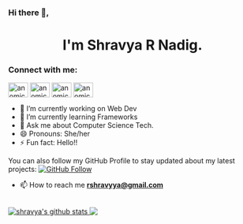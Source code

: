 ### Hi there 👋,
<h1 align="center"> I'm Shravya R Nadig.</h1>


<h3 align="left">Connect with me:</h3>
<p align="left">
<a href="https://www.linkedin.com/in/shravya-nadig-79nn4324/" target="blank"><img align="center" src="https://raw.githubusercontent.com/rahuldkjain/github-profile-readme-generator/master/src/images/icons/Social/linked-in-alt.svg" alt="anomic" height="30" width="40" /></a>
<a href="https://www.codechef.com/users/shravyyarnadig" target="blank"><img align="center" src="https://cdn.jsdelivr.net/npm/simple-icons@3.1.0/icons/codechef.svg" alt="anomic30" height="30" width="40" /></a>
<a href="https://www.hackerrank.com/shravyyarnadig" target="blank"><img align="center" src="https://raw.githubusercontent.com/rahuldkjain/github-profile-readme-generator/master/src/images/icons/Social/hackerrank.svg" alt="anomic" height="30" width="40" /></a>
<a href="https://leetcode.com/shravyyarnadig/" target="blank"><img align="center" src="https://raw.githubusercontent.com/rahuldkjain/github-profile-readme-generator/master/src/images/icons/Social/leet-code.svg" alt="anomic" height="30" width="40" /></a>
</p>

- 🔭 I’m currently working on Web Dev
- 🌱 I’m currently learning Frameworks<!-- - 👯 I’m looking to collaborate on  - 🤔 I’m looking for help with  -->
- 💬 Ask me about Computer Science Tech.<!-- - 📫 How to reach me: ... -->
- 😄 Pronouns: She/her
- ⚡ Fun fact: Hello!!

You can also follow my GitHub Profile to stay updated about my latest projects: [![GitHub Follow](https://img.shields.io/badge/Connect-ShravyaRNadig-blue.svg?logo=Github&longCache=true&style=social&label=Follow)](https://github.com/ShravyaRNadig)


- 📫 How to reach me **rshravyya@gmail.com**

<br/>
<a href="https://github.com/ShravyaRNadig">
 <img align="" src="https://github-readme-stats.vercel.app/api?username=ShravyaRNadig&show_icons=true&theme=light&line_height=27" alt="shravya's github stats"/>
</a>
<a href="https://github.com/ShravyaRNadig">
  <img align="top" src="https://github-readme-stats.vercel.app/api/top-langs/?username=ShravyaRNadig&theme=light&hide_langs_below=1" />
</a>
